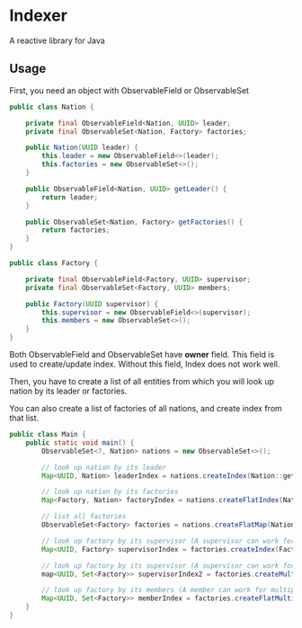 # Indexer

A reactive library for Java

## Usage

First, you need an object with ObservableField or ObservableSet

```java
public class Nation {

    private final ObservableField<Nation, UUID> leader;
    private final ObservableSet<Nation, Factory> factories;

    public Nation(UUID leader) {
        this.leader = new ObservableField<>(leader);
        this.factories = new ObservableSet<>();
    }

    public ObservableField<Nation, UUID> getLeader() {
        return leader;
    }

    public ObservableSet<Nation, Factory> getFactories() {
        return factories;
    }
}
```

```java
public class Factory {

    private final ObservableField<Factory, UUID> supervisor;
    private final ObservableSet<Factory, UUID> members;

    public Factory(UUID supervisor) {
        this.supervisor = new ObservableField<>(supervisor);
        this.members = new ObservableSet<>();
    }
}
```

Both ObservableField and ObservableSet have **owner** field. This field is used to create/update index. Without this
field, Index does not work well.

Then, you have to create a list of all entities from which you will look up nation by its leader or factories.

You can also create a list of factories of all nations, and create index from that list.

```java
public class Main {
    public static void main() {
        ObservableSet<?, Nation> nations = new ObservableSet<>();

        // look up nation by its leader
        Map<UUID, Nation> leaderIndex = nations.createIndex(Nation::getLeader);

        // look up nation by its factories
        Map<Factory, Nation> factoryIndex = nations.createFlatIndex(Nation::getFactories);

        // list all factories
        ObservableSet<Factory> factories = nations.createFlatMap(Nation::getFactories);

        // look up factory by its supervisor (A supervisor can work for only one factory)
        Map<UUID, Factory> supervisorIndex = factories.createIndex(Factory::getSupervisor);

        // look up factory by its supervisor (A supervisor can work for multiple factories)
        map<UUID, Set<Factory>> supervisorIndex2 = factories.createMultiIndex(Factory::getSupervisor);

        // look up factory by its members (A member can work for multiple factories)
        Map<UUID, Set<Factory>> memberIndex = factories.createFlatMultiIndex(Factory::getMembers);
    }
}
```
